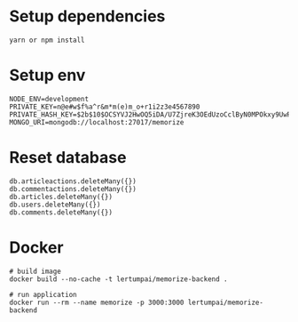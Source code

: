 # Setup dependencies
```
yarn or npm install
```

# Setup env
```
NODE_ENV=development
PRIVATE_KEY=n@e#w$f%a^r&m*m(e)m_o+r1i2z3e4567890
PRIVATE_HASH_KEY=$2b$10$OCSYVJ2HwOQ5iDA/U7ZjreK3OEdUzoCclByN0MPOkxy9UwPrJSW8m
MONGO_URI=mongodb://localhost:27017/memorize
```

# Reset database
```
db.articleactions.deleteMany({})
db.commentactions.deleteMany({})
db.articles.deleteMany({})
db.users.deleteMany({})
db.comments.deleteMany({})
```

# Docker
```
# build image
docker build --no-cache -t lertumpai/memorize-backend .

# run application
docker run --rm --name memorize -p 3000:3000 lertumpai/memorize-backend
```
